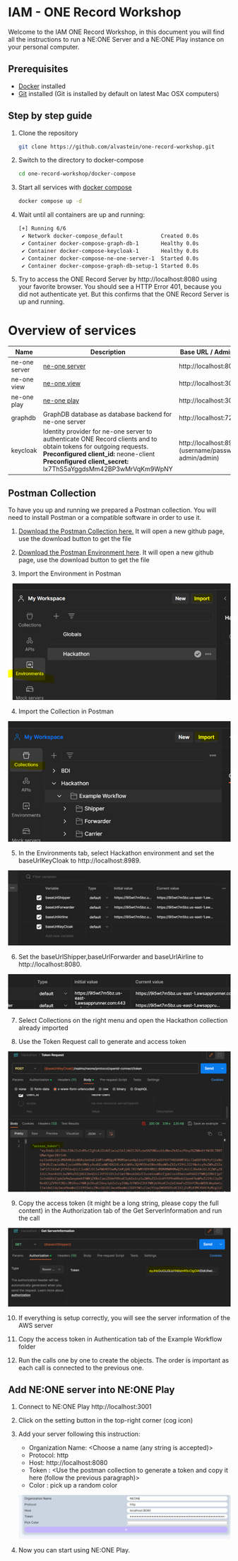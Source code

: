 # IAM - ONE Record Workshop

Welcome to the IAM ONE Record Workshop, in this document you will find all the instructions to run a NE:ONE Server and a NE:ONE Play instance on your personal computer.

## Prerequisites

- [Docker](https://docs.docker.com/get-docker/) installed
- [Git](https://git-scm.com/downloads) installed (Git is installed by default on latest Mac OSX computers)

## Step by step guide

1) Clone the repository
   ```bash
   git clone https://github.com/alvastein/one-record-workshop.git
   ```
2) Switch to the directory to docker-compose
   ```bash
   cd one-record-workshop/docker-compose
   ```
3) Start all services with [docker compose](https://docs.docker.com/compose/)
   ```bash
   docker compose up -d
   ```
4) Wait until all containers are up and running:
   ```bash
   [+] Running 6/6
    ✔ Network docker-compose_default            Created 0.0s 
    ✔ Container docker-compose-graph-db-1       Healthy 0.0s 
    ✔ Container docker-compose-keycloak-1       Healthy 0.0s 
    ✔ Container docker-compose-ne-one-server-1  Started 0.0s 
    ✔ Container docker-compose-graph-db-setup-1 Started 0.0s
   ```
5) Try to access the ONE Record Server by  http://localhost:8080 using your favorite browser. 
   You should see a HTTP Error 401, because you did not authenticate yet. But this confirms that the ONE Record Server is up and running.

# Overview of services

| Name | Description | Base URL / Admin UI |
|-|-|-|
| ne-one server | [ne-one server](https://git.openlogisticsfoundation.org/wg-digitalaircargo/ne-one) | http://localhost:8080 |
| ne-one view | [ne-one view](https://git.openlogisticsfoundation.org/wg-digitalaircargo/ne-one-view) | http://localhost:3000 |
| ne-one play | [ne-one play](https://github.com/alvastein/neoneplay) | http://localhost:3001 |
| graphdb | GraphDB database as database backend for ne-one server | http://localhost:7200 |
| keycloak | Identity provider for ne-one server to authenticate ONE Record clients and to obtain tokens for outgoing requests. <br/> **Preconfigured client_id:** neone-client<br/> **Preconfigured client_secret:** lx7ThS5aYggdsMm42BP3wMrVqKm9WpNY  | http://localhost:8989 <br/> (username/password: admin/admin)|

## Postman Collection

To have you up and running we prepared a Postman collection. You will need to install Postman or a compatible software in order to use it.

1. [Download the Postman Collection here.](./assets/postman/Hackathon.postman_collection.json) It will open a new github page, use the download button to get the file

2. [Download the Postman Environment here](./assets/postman/Hackathon.postman_environment.json). It will open a new github page, use the download button to get the file

3. Import the Environment in Postman

![Image9](./assets/image/image9.PNG)

4. Import the Collection in Postman

![Image8](./assets/image/image8.PNG)

5. In the Environments tab, select Hackathon environment and set the baseUrlKeyCloak to http://localhost:8989.

![Image10](./assets/image/image10.PNG)

6. Set the baseUrlShipper,baseUrlForwarder and baseUrlAirline to http://localhost:8080.

![Image14](./assets/image/image14.PNG)

7. Select Collections on the right menu and open the Hackathon collection already imported

8. Use the Token Request call to generate and access token

![Image16](./assets/image/image16.PNG)

9. Copy the access token (it might be a long string, please copy the full content) in the Authorization tab of the Get ServerInformation and run the call

![Image15](./assets/image/image15.PNG)

10. If everything is setup correctly, you will see the server information of the AWS server

11. Copy the access token in Authentication tab of the Example Workflow folder

12. Run the calls one by one to create the objects. The order is important as each call is connected to the previous one.

## Add NE:ONE server into NE:ONE Play

1. Connect to NE:ONE Play http://localhost:3001 

2. Click on the setting button in the top-right corner (cog icon)

3. Add your server following this instruction:

    - Organization Name: <Choose a name (any string is accepted)>
    - Protocol: http
    - Host: http://localhost:8080  
    - Token : <Use the postman collection to generate a token and copy it here (follow the previous paragraph)>
    - Color : pick up a random color

    ![Image17](./assets/image/neone_setup.PNG)

4. Now you can start using NE:ONE Play. 

